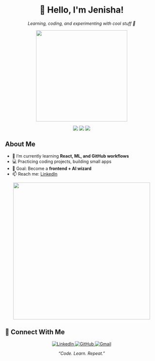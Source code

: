 <!-- HEADER -->
<h1 align="center">👋 Hello, I'm Jenisha!</h1>
<p align="center">
  <i>Learning, coding, and experimenting with cool stuff 🚀</i>
</p>

<!-- GIF ANIMATION -->
<p align="center">
  <img src="https://media.giphy.com/media/3o7aD2saalBwwftBIY/giphy.gif" width="300"/>
</p>

<!-- BADGES -->
<p align="center">
  <img src="https://img.shields.io/badge/Code-Python-blue?style=for-the-badge&logo=python"/>
  <img src="https://img.shields.io/badge/Code-JavaScript-yellow?style=for-the-badge&logo=javascript"/>
  <img src="https://img.shields.io/badge/Status-Practicing-brightgreen?style=for-the-badge"/>
</p>

<!-- ABOUT ME -->
## About Me
- 🌱 I’m currently learning **React, ML, and GitHub workflows**
- 💻 Practicing coding projects, building small apps
- 🎯 Goal: Become a **frontend + AI wizard**
- 📫 Reach me: [LinkedIn](https://www.linkedin.com)

<!-- STATS -->
<p align="center">
  <img src="https://github-readme-stats.vercel.app/api?username=jenisha35&show_icons=true&theme=radical" width="450"/>
</p>

<!-- CONNECT WITH ME -->
## 📩 Connect With Me  

<p align="center">
  <a href="https://www.linkedin.com/in/jenisha-s-486b22335/">
    <img src="https://img.shields.io/badge/LinkedIn-Connect-blue?style=for-the-badge&logo=linkedin&logoColor=white" alt="LinkedIn"/>
  </a>
  <a href="https://github.com/jenisha35">
    <img src="https://img.shields.io/badge/GitHub-Follow-black?style=for-the-badge&logo=github" alt="GitHub"/>
  </a>
  <a href="mailto:jenisha.9530@gmail.com">
    <img src="https://img.shields.io/badge/Gmail-Contact-red?style=for-the-badge&logo=gmail&logoColor=white" alt="Gmail"/>
  </a>
</p>

<!-- FOOTER -->
<p align="center">
  <i>“Code. Learn. Repeat.”</i>
</p>

